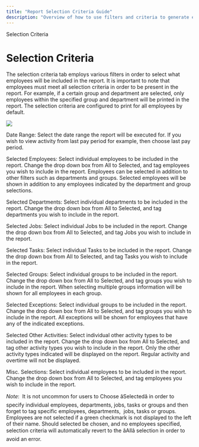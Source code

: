 ```yaml
---
title: "Report Selection Criteria Guide"
description: "Overview of how to use filters and criteria to generate employee reports, including date range and employee selection options."
---
```


Selection Criteria

# Selection Criteria

The selection criteria tab employs various filters in order to select what employees will be included in the report. It is important to note that employees must meet all selection criteria in order to be present in the report. For example, if a certain group and department are selected, only employees within the specified group and department will be printed in the report. The selection criteria are configured to print for all employees by default.

![](/img/ReportSelectionCriteria_Filters.gif)

Date Range: Select the date range the report will be executed for. If you wish to view activity from last pay period for example, then choose last pay period.

Selected Employees: Select individual employees to be included in the report. Change the drop down box from All to Selected, and tag employees you wish to include in the report. Employees can be selected in addition to other filters such as departments and groups. Selected employees will be shown in addition to any employees indicated by the department and group selections.

Selected Departments: Select individual departments to be included in the report. Change the drop down box from All to Selected, and tag departments you wish to include in the report.

Selected Jobs: Select individual Jobs to be included in the report. Change the drop down box from All to Selected, and tag Jobs you wish to include in the report.

Selected Tasks: Select individual Tasks to be included in the report. Change the drop down box from All to Selected, and tag Tasks you wish to include in the report.

Selected Groups: Select individual groups to be included in the report. Change the drop down box from All to Selected, and tag groups you wish to include in the report. When selecting multiple groups information will be shown for all employees in each group.

Selected Exceptions: Select individual groups to be included in the report. Change the drop down box from All to Selected, and tag groups you wish to include in the report. All exceptions will be shown for employees that have any of the indicated exceptions.

Selected Other Activities: Select individual other activity types to be included in the report. Change the drop down box from All to Selected, and tag other activity types you wish to include in the report. Only the other activity types indicated will be displayed on the report. Regular activity and overtime will not be displayed.

Misc. Selections: Select individual employees to be included in the report. Change the drop down box from All to Selected, and tag employees you wish to include in the report.

_Note_:  It is not uncommon for users to Choose âSelectedâ in order to specify individual employees, departments, jobs, tasks or groups and then forget to tag specific employees, departments,  jobs, tasks or groups. Employees are not selected if a green checkmark is not displayed to the left of their name. Should selected be chosen, and no employees specified, selection criteria will automatically revert to the âAllâ selection in order to avoid an error.
